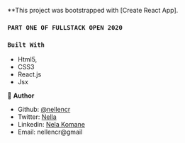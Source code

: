 **This project was bootstrapped with [Create React App].

### `PART ONE OF FULLSTACK OPEN 2020`


### `Built With`

- Html5,
- CSS3
- React.js
- Jsx



👤 **Author**


- Github: [@nellencr](https://github.com/nellencr)
- Twitter: [Nella](https://twitter.com/Nella75794271)
- Linkedin: [Nela Komane](https://www.linkedin.com/in/nela-komane-8866b9192/)
- Email: nellencr@gmail
